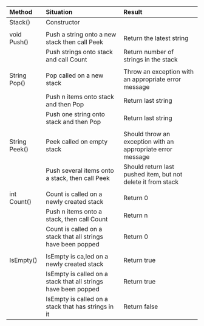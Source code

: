 
|Method|Situation|Result|
|:---|:---|:---|
|Stack()       |Constructor||
||||
|void Push()   |Push a string onto a new stack then call Peek|Return the latest string|
|              |Push strings onto stack and call Count|Return number of strings in the stack|
||||
|String Pop()  |Pop called on a new stack|Throw an exception with an appropriate error message|
|              |Push n items onto stack and then Pop|Return last string|
|              |Push one string onto stack and then Pop|Return last string|
||||
|String Peek() |Peek called on empty stack|Should throw an exception with an appropriate error message|
|              |Push several items onto a stack, then call Peek|Should return last pushed item, but not delete it from stack|
||||
|int Count()   |Count is called on a newly created stack|Return 0|
|              |Push n items onto a stack, then call Count|Return n|
|              |Count is called on a stack that all strings have been popped|Return 0|
||||
|IsEmpty()     |IsEmpty is ca,led on a newly created stack|Return true|
|              |IsEmpty is called on a stack that all strings have been popped|Return true|
|              |IsEmpty is called on a stack that has strings in it|Return false|
